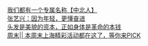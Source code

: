   
[我们都有一个专属名称【中北人】](http://www.dianyue.me/archives/261/7akpwjmja8ci8eal/)  
[张艺兴：因为年轻，更懂奋进](http://www.dianyue.me/archives/889/wzzqulyjwzatudx1/)  
[头发是美貌的资本，正如身体是革命的本钱](http://www.dianyue.me/archives/241/g51j1pnr4shvljgb/)  
[周末|| 本周末上海精彩活动都在这了，等你来PICK](http://www.dianyue.me/archives/943/wdp8sgomk7i8577p/)